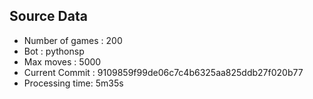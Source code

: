 ## Source Data
* Number of games : 200
* Bot : pythonsp
* Max moves : 5000
* Current Commit : 9109859f99de06c7c4b6325aa825ddb27f020b77
* Processing time: 5m35s
